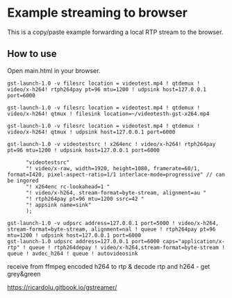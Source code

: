 # Example streaming to browser

This is a copy/paste example forwarding a local RTP stream to the browser.

## How to use

Open main.html in your browser.

```
gst-launch-1.0 -v filesrc location = videotest.mp4 ! qtdemux ! video/x-h264! rtph264pay pt=96 mtu=1200 ! udpsink host=127.0.0.1 port=6000
```

```
gst-launch-1.0 -v filesrc location = videotest.mp4 ! qtdemux ! video/x-h264! qtmux ! filesink location=~/videotesth-gst-x264.mp4
```

```
gst-launch-1.0 -v filesrc location = videotest.mp4 ! qtdemux ! video/x-h264! qtmux ! udpsink host=127.0.0.1 port=6000
```

```
gst-launch-1.0 -v videotestsrc ! x264enc ! video/x-h264! rtph264pay pt=96 mtu=1200 ! udpsink host=127.0.0.1 port=6000
```

```
      "videotestsrc"
      "! video/x-raw, width=1920, height=1080, framerate=60/1, format=I420, pixel-aspect-ratio=1/1 interlace-mode=progressive" // can be ingored
      "! x264enc rc-lookahead=1 "
      "! video/x-h264, stream-format=byte-stream, alignment=au "
      "! rtph264pay pt=96 mtu=1200 ssrc=42 "
      "! appsink name=sink"
      );
```

```
gst-launch-1.0 -v udpsrc address=127.0.0.1 port=5000 ! video/x-h264, stream-format=byte-stream, alignment=nal ! queue ! rtph264pay pt=96 mtu=1200 ! udpsink host=127.0.0.1 port=6000
gst-launch-1.0 udpsrc address=127.0.0.1 port=6000 caps="application/x-rtp" ! queue ! rtph264depay ! video/x-h264,stream-format=byte-stream ! queue ! avdec_h264 ! queue ! autovideosink
``` 
receive from ffmpeg encoded h264 to rtp & decode rtp and h264 - get grey&green

https://ricardolu.gitbook.io/gstreamer/
